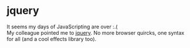 <!--
  date: 2007-04-26
  modified: 2007-04-26
  slug: jquery
  type: post
  categories: code, JavaScript, jQuery
-->

# jquery

<p>It seems my days of JavaScripting are over :.(<br />
My colleague pointed me to <a href="http://jquery.com/">jquery</a>. No more browser quircks, one syntax for all (and a cool effects library too).</p>
